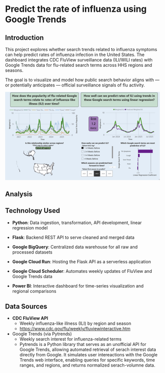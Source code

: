 # Predict the rate of influenza using Google Trends

## Introduction
This project explores whether search trends related to influenza symptoms can help predict rates of influenza infection in the United States.
The dashboard integrates CDC FluView surveillance data (ILI/WILI rates) with Google Trends data for flu-related search terms across HHS regions and seasons.

The goal is to visualize and model how public search behavior aligns with — or potentially anticipates — official surveillance signals of flu activity.

![Dashboard Demo](dashboard_demo.gif)

## Analysis

## Technology Used
- **Python**: Data ingestion, transformation, API development, linear regression model

-  **Flask**: Backend REST API to serve cleaned and merged data

-  **Google BigQuery**: Centralized data warehouse for all raw and processed datasets

-  **Google Cloud Run**: Hosting the Flask API as a serverless application

-  **Google Cloud Scheduler**: Automates weekly updates of FluView and Google Trends data

-  **Power BI**: Interactive dashboard for time-series visualization and regional comparisons
## Data Sources
- **CDC FluView API**
  - Weekly influenza-like illness (ILI) by region and season
  - https://www.cdc.gov/flu/weekly/fluviewinteractive.htm
- Google Trends (via Pytrends)
  - Weekly search interest for influenza-related terms
  - Pytrends is a Python library that serves as an unofficial API for Google Trends, allowing automated retrieval of serach interest data directly from Google. It simulates user intereactions with the Google Trends web interface, enabling queries for specific keywords, time ranges, and regions, and returns normalized serach-volumne data.